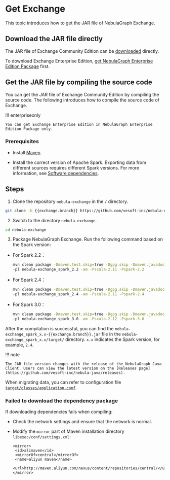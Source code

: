# Get Exchange

This topic introduces how to get the JAR file of NebulaGraph Exchange.

## Download the JAR file directly

The JAR file of Exchange Community Edition can be [downloaded](https://github.com/vesoft-inc/nebula-exchange/releases) directly.

To download Exchange Enterprise Edition, [get NebulaGraph Enterprise Edition Package](https://nebula-graph.io/pricing/) first.

## Get the JAR file by compiling the source code

You can get the JAR file of Exchange Community Edition by compiling the source code. The following introduces how to compile the source code of Exchange.

!!! enterpriseonly

    You can get Exchange Enterprise Edition in NebulaGraph Enterprise Edition Package only.

### Prerequisites

- Install [Maven](https://maven.apache.org/download.cgi).

- Install the correct version of Apache Spark. Exporting data from different sources requires different Spark versions. For more information, see [Software dependencies](about-exchange/ex-ug-limitations.md).

## Steps

1. Clone the repository `nebula-exchange` in the `/` directory.

  ```bash
  git clone -b {{exchange.branch}} https://github.com/vesoft-inc/nebula-exchange.git
  ```

2. Switch to the directory `nebula-exchange`.

  ```bash
  cd nebula-exchange
  ```

3. Package NebulaGraph Exchange. Run the following command based on the Spark version:

  - For Spark 2.2：

    ```bash
    mvn clean package -Dmaven.test.skip=true -Dgpg.skip -Dmaven.javadoc.skip=true \
    -pl nebula-exchange_spark_2.2 -am -Pscala-2.11 -Pspark-2.2
    ```

  - For Spark 2.4：

    ```bash
    mvn clean package -Dmaven.test.skip=true -Dgpg.skip -Dmaven.javadoc.skip=true \
    -pl nebula-exchange_spark_2.4 -am -Pscala-2.11 -Pspark-2.4
    ```

  - For Spark 3.0：

    ```bash
    mvn clean package -Dmaven.test.skip=true -Dgpg.skip -Dmaven.javadoc.skip=true \
    -pl nebula-exchange_spark_3.0 -am -Pscala-2.12 -Pspark-3.0
    ```

After the compilation is successful, you can find the `nebula-exchange_spark_x.x-{{exchange.branch}}.jar` file in the `nebula-exchange_spark_x.x/target/` directory. `x.x` indicates the Spark version, for example, `2.4`.

!!! note

    The JAR file version changes with the release of the NebulaGraph Java Client. Users can view the latest version on the [Releases page](https://github.com/vesoft-inc/nebula-java/releases).

When migrating data, you can refer to configuration file [`target/classes/application.conf`](https://github.com/vesoft-inc/nebula-exchange/blob/master/nebula-exchange_spark_2.4/src/main/resources/application.conf).

### Failed to download the dependency package

If downloading dependencies fails when compiling:

- Check the network settings and ensure that the network is normal.

- Modify the `mirror` part of Maven installation directory `libexec/conf/settings.xml`:

  ```text
  <mirror>
   <id>alimaven</id>
   <mirrorOf>central</mirrorOf>
   <name>aliyun maven</name>
   <url>http://maven.aliyun.com/nexus/content/repositories/central/</url>
  </mirror>
  ```
